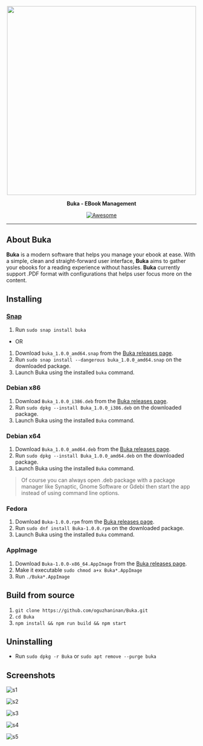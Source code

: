 
<p align="center">
    <img src="https://raw.githubusercontent.com/oguzhaninan/Buka/master/assets/screenshots/header.png" width="500">
</p>
<p align="center">
  <b>Buka - EBook Management</b>
</p>

<p align="center">
    <a href="https://github.com/sindresorhus/awesome-electron"><img alt="Awesome" src="https://cdn.rawgit.com/sindresorhus/awesome/d7305f38d29fed78fa85652e3a63e154dd8e8829/media/badge.svg"></a>

</p>

----

## About Buka

**Buka** is a modern software that helps you manage your ebook at ease. With a simple, clean and straight-forward user interface, **Buka** aims to gather your ebooks for a reading experience without hassles. **Buka** currently support .PDF format with configurations that helps user focus more on the content. 

## Installing

### [Snap](https://snapcraft.io/docs/core/install)

1. Run `sudo snap install buka`
- OR
1. Download `buka_1.0.0_amd64.snap` from the [Buka releases page](https://github.com/oguzhaninan/Buka/releases).
2. Run `sudo snap install --dangerous buka_1.0.0_amd64.snap` on the downloaded package.
3. Launch Buka using the installed `buka` command.

### Debian x86

1. Download `Buka_1.0.0_i386.deb` from the [Buka releases page](https://github.com/oguzhaninan/Buka/releases).
2. Run `sudo dpkg --install Buka_1.0.0_i386.deb` on the downloaded package.
3. Launch Buka using the installed `Buka` command.

### Debian x64

1. Download `Buka_1.0.0_amd64.deb` from the [Buka releases page](https://github.com/oguzhaninan/Buka/releases).
2. Run `sudo dpkg --install Buka_1.0.0_amd64.deb` on the downloaded package.
3. Launch Buka using the installed `Buka` command.  

> Of course you can always open .deb package with a package manager like Synaptic, Gnome Software or Gdebi then start the app instead of using command line options.

### Fedora 

1. Download `Buka-1.0.0.rpm` from the [Buka releases page](https://github.com/oguzhaninan/Buka/releases).
2. Run `sudo dnf install Buka-1.0.0.rpm` on the downloaded package.
3. Launch Buka using the installed `Buka` command.  


### AppImage

1. Download `Buka-1.0.0-x86_64.AppImage` from the [Buka releases page](https://github.com/oguzhaninan/Buka/releases).
2. Make it executable `sudo chmod a+x Buka*.AppImage`
3. Run `./Buka*.AppImage`

## Build from source

1. `git clone https://github.com/oguzhaninan/Buka.git`
2. `cd Buka`
3. `npm install && npm run build && npm start`


## Uninstalling  

- Run `sudo dpkg -r Buka` or `sudo apt remove --purge buka`

## Screenshots  

![s1](https://raw.githubusercontent.com/oguzhaninan/Buka/master/assets/screenshots/Screenshot1.png)

![s2](https://raw.githubusercontent.com/oguzhaninan/Buka/master/assets/screenshots/Screenshot2.png)

![s3](https://raw.githubusercontent.com/oguzhaninan/Buka/master/assets/screenshots/Screenshot3.png)

![s4](https://raw.githubusercontent.com/oguzhaninan/Buka/master/assets/screenshots/Screenshot4.png)

![s5](https://raw.githubusercontent.com/oguzhaninan/Buka/master/assets/screenshots/Screenshot5.png)


